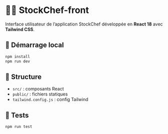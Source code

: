# 🧑‍🍳 StockChef-front

Interface utilisateur de l’application StockChef développée en **React 18** avec **Tailwind CSS**.

## 🚀 Démarrage local

```bash
npm install
npm run dev
```

## 📁 Structure

- `src/` : composants React
- `public/` : fichiers statiques
- `tailwind.config.js` : config Tailwind

## 🧪 Tests

```bash
npm run test
```
